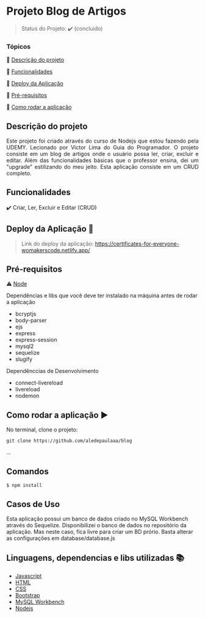 <h1>Projeto Blog de Artigos</h1> 

<p align="center">
  
</p>

> Status do Projeto: :heavy_check_mark: (concluido)

### Tópicos 

:small_blue_diamond: [Descrição do projeto](#descrição-do-projeto)

:small_blue_diamond: [Funcionalidades](#funcionalidades)

:small_blue_diamond: [Deploy da Aplicação](#deploy-da-aplicação-dash)

:small_blue_diamond: [Pré-requisitos](#pré-requisitos)

:small_blue_diamond: [Como rodar a aplicação](#como-rodar-a-aplicação-arrow_forward)




## Descrição do projeto 

<p align="justify">
  Este projeto foi criado através do curso de Nodejs que estou fazendo pela UDEMY. Lecionado por Victor Lima do Guia do Programador. O projeto consiste em um blog de artigos onde o usuário possa ler, criar, excluir e editar. Além das funcionalidades básicas que o professor ensina, dei um "upgrade" estilizando do meu jeito. Esta aplicação consiste em um CRUD completo.
</p>

## Funcionalidades

:heavy_check_mark: Criar, Ler, Excluir e Editar (CRUD)


## Deploy da Aplicação :dash:

> Link do deploy da aplicação: https://certificates-for-everyone-womakerscode.netlify.app/



## Pré-requisitos

:warning: [Node](https://nodejs.org/en/download/)


Dependências e libs que você deve ter instalado na máquina antes de rodar a aplicação 
  - bcryptjs
  - body-parser
  - ejs
  - express
  - express-session
  - mysql2
  - sequelize
  - slugify
  
Dependênccias de Desenvolvimento
  - connect-livereload
  - livereload
  - nodemon

## Como rodar a aplicação :arrow_forward:

No terminal, clone o projeto: 

```
git clone https://github.com/aledepaulaaa/blog
```

... 


## Comandos


```
$ npm install
```

## Casos de Uso

Esta aplicação possui um banco de dados criado no MySQL Workbench através do Sequelize. Disponibilizei o banco de dados no repositório da aplicação. Mas neste caso, fica livre para criar um BD prório. Basta alterar as configurações em database/database.js


## Linguagens, dependencias e libs utilizadas :books:

- [Javascript](#)
- [HTML](#)
- [CSS](#)
- [Bootstrap](#)
- [MySQL Workbench](#)
- [Nodejs](#)
